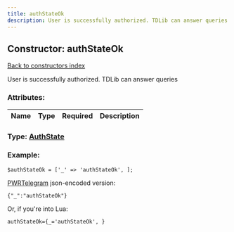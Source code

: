 ```yaml
---
title: authStateOk
description: User is successfully authorized. TDLib can answer queries
---
```

## Constructor: authStateOk  
[Back to constructors index](index.md)



User is successfully authorized. TDLib can answer queries

### Attributes:

| Name     |    Type       | Required | Description |
|----------|:-------------:|:--------:|------------:|



### Type: [AuthState](../types/AuthState.md)


### Example:

```
$authStateOk = ['_' => 'authStateOk', ];
```  

[PWRTelegram](https://pwrtelegram.xyz) json-encoded version:

```
{"_":"authStateOk"}
```


Or, if you're into Lua:  


```
authStateOk={_='authStateOk', }

```


